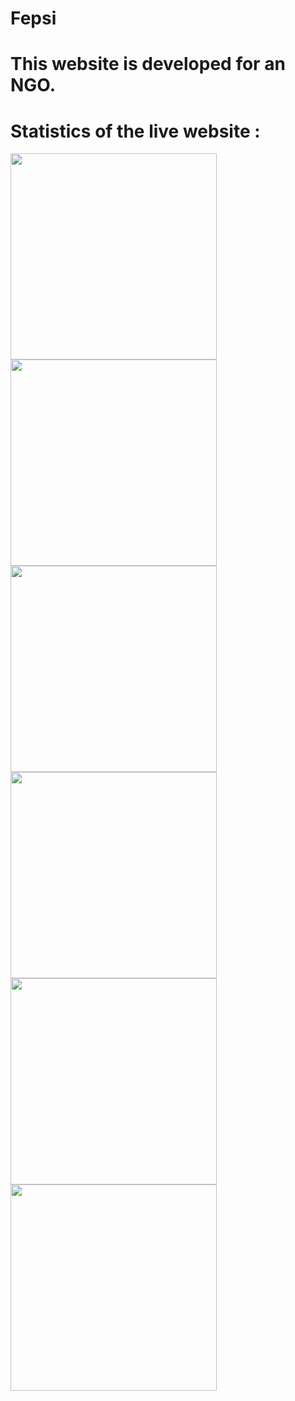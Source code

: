 # Fepsi 
# This website is developed for an NGO.

# Statistics of the live website :


<p float="left">
 
<img src="https://github.com/techschneiderrr/Fepsi/blob/master/assets/img/readme_imgs/1.jpg" width="330">  
<img src="https://github.com/techschneiderrr/Fepsi/blob/master/assets/img/readme_imgs/2.jpg" width="330"> 
<img src="https://github.com/techschneiderrr/Fepsi/blob/master/assets/img/readme_imgs/3.jpg" width="330">
<img src="https://github.com/techschneiderrr/Fepsi/blob/master/assets/img/readme_imgs/4.jpg" width="330">
<img src="https://github.com/techschneiderrr/Fepsi/blob/master/assets/img/readme_imgs/5.jpg" width="330">
<img src="https://github.com/techschneiderrr/Fepsi/blob/master/assets/img/readme_imgs/6.jpg" width="330">
 
</p>
